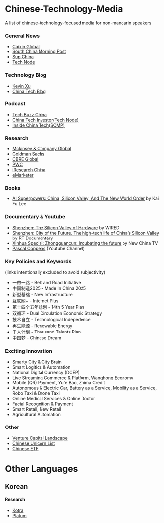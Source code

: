 # Chinese-Technology-Media 
A list of chinese-technology-focused media for non-mandarin speakers

### General News
- [Caixin Global](https://www.caixinglobal.com/)
- [South China Morning Post](https://www.scmp.com/)
- [Sup China](https://supchina.com/)
- [Tech Node](https://technode.com/)

### Technology Blog
- [Kevin Xu](https://interconnected.blog/author/kevin/)
- [China Tech Blog](https://www.chinatechblog.org/#_blog)

### Podcast
- [Tech Buzz China](https://www.techbuzzchina.com/)
- [China Tech Investor(Tech Node)](https://chinatechinvestor.simplecast.com/)
- [Inside China Tech(SCMP)](https://www.scmp.com/podcasts/inside-china-tech)

### Research
- [Mckinsey & Company Global](https://www.mckinsey.com/mgi/regional-insights/asia-pacific)
- [Goldman Sachs](https://www.goldmansachs.com/insights/topics/china.html)
- [CBRE Global](https://www.cbre.com/mainland%20china/research-reports)
- [PWC](https://www.pwccn.com/en.html)
- [iResearch China](http://www.iresearchchina.com/)
- [eMarketer](https://www.emarketer.com/search1/?query=china&sortBy=bestMatch)

### Books
- [AI Superpowers: China, Silicon Valley, And The New World Order](https://www.amazon.com/AI-Superpowers-China-Silicon-Valley/dp/132854639X) by Kai Fu Lee

### Documentary & Youtube
- [Shenzhen: The Silicon Valley of Hardware](https://www.youtube.com/watch?v=SGJ5cZnoodY) by WIRED
- [Shenzhen: City of the Future. The high-tech life of China’s Silicon Valley](https://www.youtube.com/watch?v=1TZh9f7Ai9M&ab_channel=RTDocumentary) by RT Documentary
- [Xinhua Special: Zhongguancun: Incubating the future](https://www.youtube.com/watch?v=UNm6-Ci_Z3U&ab_channel=NewChinaTV) by New China TV
- [Pascal Coppens](https://www.youtube.com/c/PascalCoppens) (Youtube Channel)

### Key Policies and Keywords
(links intentionally excluded to avoid subjectivity)
- 一帶一路 - Belt and Road Initiative
- 中国制造2025 - Made In China 2025
- 新型基础 - New Infrastructure
- 互联网+ - Internet Plus
- 第十四个五年规划 - 14th 5 Year Plan
- 双循环 - Dual Circulation Economic Strategy
- 技术自立 - Technological Indepedence
- 再生能源 - Renewable Energy
- 千人计划 - Thousand Talents Plan
- 中国梦 - Chinese Dream

### Exciting Innovation
- Smarty City & City Brain
- Smart Logitics & Automation
- National Digital Currency (DCEP)
- Live Streaming Commerce & Platform, Wanghong Economy
- Mobile (QR) Payment, Yu'e Bao, Zhima Credit
- Autonomous & Electric Car, Battery as a Service, Mobility as a Service, Robo Taxi & Drone Taxi
- Online Medical Services & Online Doctor
- Facial Recognition & Payment
- Smart Retail, New Retail
- Agricultural Automation

### Other
- [Venture Capital Landscape](https://medium.com/learningspershare/the-vc-landscape-in-china-7736c2c10066)
- [Chinese Unicorn List](https://tracxn.com/d/unicorn-corner/unicorns-list-china#2021)
- [Chinese ETF](https://www.etftracker.info/search/China?type=KEYWORD&id=82)

# Other Languages
## Korean
#### Research
- [Kotra](https://news.kotra.or.kr/kotranews/index.do)
- [Platum](https://platum.kr/china)
